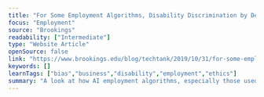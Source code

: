 ```yaml
---
title: "For Some Employment Algorithms, Disability Discrimination by Default"
focus: "Employment"
source: "Brookings"
readability: ["Intermediate"]
type: "Website Article"
openSource: false
link: "https://www.brookings.edu/blog/techtank/2019/10/31/for-some-employment-algorithms-disability-discrimination-by-default/"
keywords: []
learnTags: ["bias","business","disability","employment","ethics"]
summary: "A look at how AI employment algorithms, especially those used for video interviews, discriminate against people with disabilities. "
---
```

